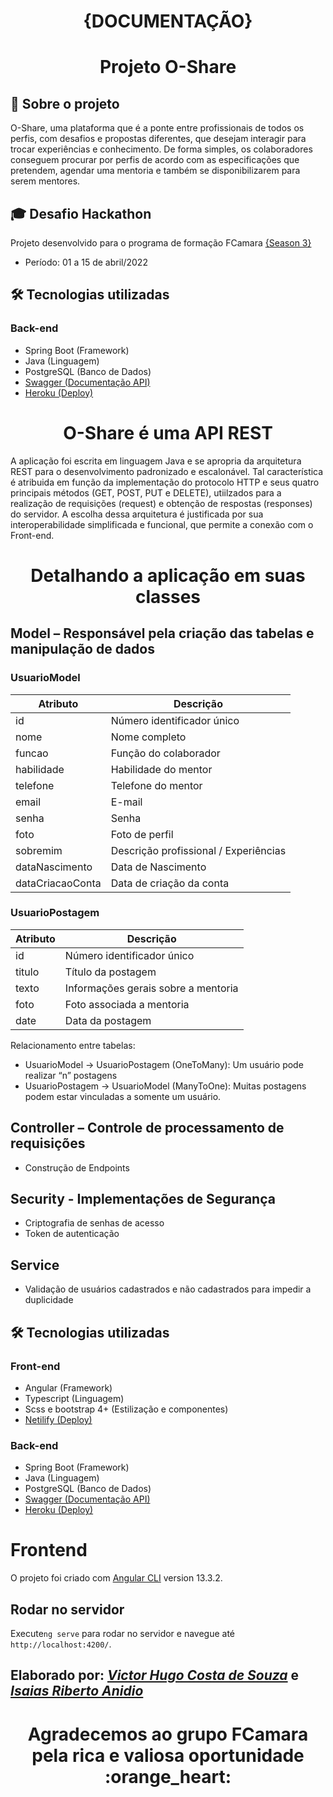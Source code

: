 <h1 align = "center">{DOCUMENTAÇÃO}</h1>

# <h1 align = "center"> Projeto O-Share </h1>
## :page_facing_up: Sobre o projeto
O-Share, uma plataforma que é a ponte entre profissionais de todos os perfis, com desafios e propostas diferentes, que desejam interagir para trocar experiências e conhecimento.
De forma simples, os colaboradores conseguem procurar por perfis de acordo com as especificações que pretendem, agendar uma mentoria e também se disponibilizarem para serem mentores.

## :mortar_board: Desafio Hackathon
Projeto desenvolvido para o programa de formação FCamara [{Season 3}](https://digital.fcamara.com.br/programadeformacao) 
- Período: 01 a 15 de abril/2022

## :hammer_and_wrench: Tecnologias utilizadas
### Back-end
- Spring Boot (Framework)
- Java (Linguagem)
- PostgreSQL (Banco de Dados)
- [Swagger (Documentação API)](https://technicalshare-api.herokuapp.com/swagger-ui/)
- [Heroku (Deploy)](https://dashboard.heroku.com/apps/technicalshare-api)

<h1 align = "center">O-Share é uma API REST</h1>
A aplicação foi escrita em linguagem Java e se apropria da arquitetura REST para o desenvolvimento padronizado e escalonável. Tal característica é atribuida em função da implementação do protocolo HTTP e seus quatro principais métodos (GET, POST, PUT e DELETE), utiilzados para a realização de requisições (request) e obtenção de respostas (responses) do servidor. A escolha dessa arquitetura é justificada por sua interoperabilidade simplificada e funcional, que permite a conexão com o Front-end. 

# <h1 align = "center"> Detalhando a aplicação em suas classes</h1>
## Model – Responsável pela criação das tabelas e manipulação de dados 
### UsuarioModel
Atributo         | Descrição
-----------------|-----------
id               | Número identificador único
nome             | Nome completo
funcao           | Função do colaborador
habilidade       | Habilidade do mentor
telefone         | Telefone do mentor
email            | E-mail 
senha            | Senha
foto             | Foto de perfil
sobremim         | Descrição profissional / Experiências
dataNascimento   | Data de Nascimento 
dataCriacaoConta | Data de criação da conta 

### UsuarioPostagem
Atributo         | Descrição
-----------------|-----------
id               | Número identificador único
titulo           | Título da postagem
texto            | Informações gerais sobre a mentoria
foto             | Foto associada a mentoria
date             | Data da postagem

Relacionamento entre tabelas:
- UsuarioModel  → UsuarioPostagem (OneToMany): Um usuário pode realizar “n” postagens
-	UsuarioPostagem → UsuarioModel (ManyToOne): Muitas postagens podem estar vinculadas a somente um usuário. 

## Controller – Controle de processamento de requisições 
-	Construção de Endpoints 

## Security - Implementações de Segurança
-	Criptografia de senhas de acesso
-	Token de autenticação

## Service
-	Validação de usuários cadastrados e não cadastrados para impedir a duplicidade

## :hammer_and_wrench: Tecnologias utilizadas
### Front-end
- Angular (Framework)
- Typescript (Linguagem)
- Scss e bootstrap 4+ (Estilização e componentes)
- [Netilify (Deploy)](https://oshareapp.netlify.app/)
### Back-end
- Spring Boot (Framework)
- Java (Linguagem)
- PostgreSQL (Banco de Dados)
- [Swagger (Documentação API)](https://technicalshare-api.herokuapp.com/swagger-ui/)
- [Heroku (Deploy)](https://dashboard.heroku.com/apps/technicalshare-api)

# Frontend

  

O projeto foi criado com [Angular CLI](https://github.com/angular/angular-cli) version 13.3.2.

  

## Rodar no servidor

  

Execute`ng serve` para rodar no servidor e navegue até `http://localhost:4200/`. 



## Elaborado por: [_**Victor Hugo Costa de Souza**_](https://www.linkedin.com/in/victorhcsouza/) e [_**Isaias Riberto Anidio**_](https://www.linkedin.com/in/isaiasroberto/)


<h1 align = "center">Agradecemos ao grupo FCamara pela rica e valiosa oportunidade :orange_heart:</h1>
